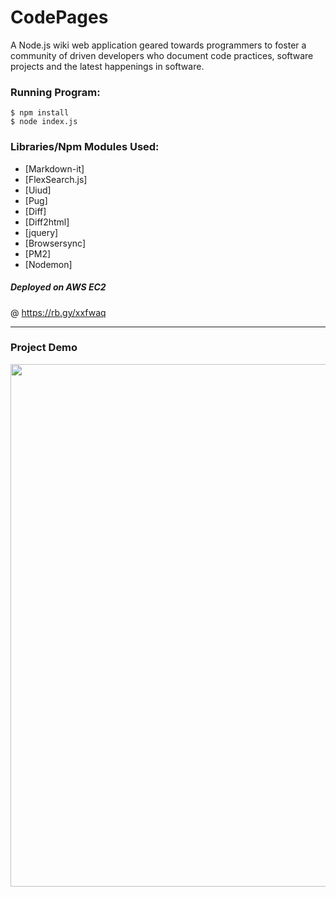 # CodePages

A Node.js wiki web application geared towards programmers to foster a community of driven 
developers who document code practices, software projects and the latest happenings 
in software.

### Running Program:

    $ npm install 
    $ node index.js
   

### Libraries/Npm Modules Used:

- [Markdown-it]
- [FlexSearch.js]
- [Uiud]
- [Pug]
- [Diff]
- [Diff2html]
- [jquery]
- [Browsersync]
- [PM2]
- [Nodemon]


##### Deployed on AWS EC2 
@ https://rb.gy/xxfwaq

---

### Project Demo

<a href="https://drive.google.com/file/d/16j01sl2JNz-_IXWSCIHTryQzC5Odplox/view"><img src="https://drive.google.com/uc?export=view&id=17hBolZVfgZbH6nOc6JqdshmKosL2Qt__" width="836"/></a>
